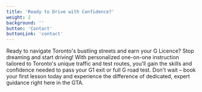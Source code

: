 ```yaml
---
title: 'Ready to Drive with Confidence?'
weight: 2
background: ''
button: 'Contact'
buttonLink: 'contact'
---
```


Ready to navigate Toronto's bustling streets and earn your G Licence? Stop dreaming and start driving! With personalized one-on-one instruction tailored to Toronto's unique traffic and test routes, you'll gain the skills and confidence needed to pass your G1 exit or full G road test. Don't wait – book your first lesson today and experience the difference of dedicated, expert guidance right here in the GTA. 
